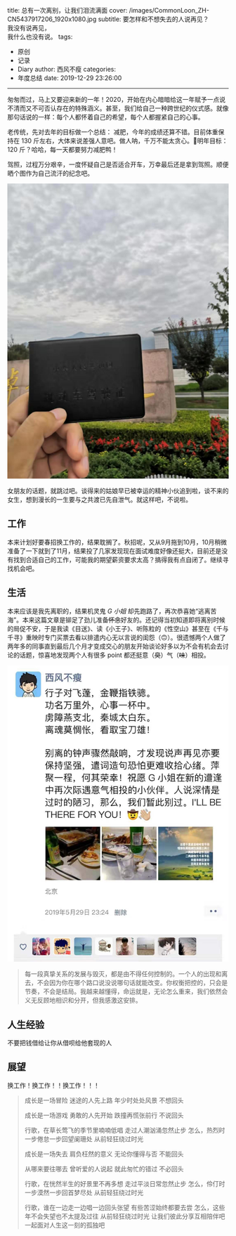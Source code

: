 title: 总有一次离别，让我们泪流满面
cover: /images/CommonLoon_ZH-CN5437917206_1920x1080.jpg
subtitle: 要怎样和不想失去的人说再见？<br>我没有说再见，<br>我什么也没有说。
tags:
  - 原创
  - 记录
  - Diary
author: 西风不瘦
categories:
  - 年度总结
date: 2019-12-29 23:26:00
---
匆匆而过，马上又要迎来新的一年！2020，开始在内心暗暗给这一年赋予一点说不清而又不可否认存在的特殊涵义。甚至，我们给自己一种跨世纪的仪式感。就像那句话说的一样：每个人都怀着自己的希望，每个人都握紧自己的心事。

老传统，先对去年的目标做一个总结：
减肥，今年的成绩还算不错。目前体重保持在 130 斤左右，大体来说差强人意吧。做人呐，千万不能太贪心。🤣明年目标：120 斤？哈哈，每一天都要努力减肥鸭！

驾照，过程万分艰辛，一度怀疑自己是否适合开车，万幸最后还是拿到驾照。顺便晒个图作为自己流汗的纪念吧。

![驾照留念](/images/driver-card.jpg)

女朋友的话题，就跳过吧。谈得来的姑娘早已被幸运的精神小伙追到啦，谈不来的女生，想到漫长的一生要与之共渡已先自泄气。就这样吧，不说啦。

## 工作

本来计划好要春招换工作的，结果耽搁了。秋招呢，又从9月拖到10月，10月稍微准备了一下就到了11月，结果投了几家发现现在面试难度好像还挺大，目前还是没有找到合适自己的工作，可能我的期望薪资要求太高？搞得我有点自闭了。继续寻找机会吧。

## 生活

本来应该是我先离职的，结果机灵鬼 *G 小姐* 却先跑路了，再次恭喜她“逃离苦海”。本来这篇文章是铆足了劲儿准备~~怀念~~好友的。还记得当初知道即将离别时候的局促不安，于是我读《目送》、读《小王子》、听陈粒的《性空山》甚至在《千与千寻》重映时专门买票去看以排遣内心无以言说的闺怨（🙃）。很遗憾两个人做了两年多的同事直到最后几个月才变成交心的朋友开始谈论好多以为不会有机会去讨论的话题，惊喜地发现两个人有很多 point 都还挺意（~~臭~~）气（~~味~~）相投。

![心事一杯中](/images/figure_20191205230136.jpg)

> 每一段真挚关系的发展与毁灭，都是由不得任何控制的。一个人的出现和离去，不会因为你在哪个路口说没说哪句话就能改变。你权衡把控的，只会是节奏，不会是结局。我越来越懂得，命运就是，无论怎么重来，我们依然会义无反顾地相识和分开，但我感激这安排。

## 人生经验

不要把钱借给让你从借呗给他套现的人

## 展望

换工作！换工作！！换工作！！！

> 成长是一场冒险
迷途的人先上路
年少时处处风景
不想回头
> 
> 成长是一场游戏
勇敢的人先开始
跌撞再慌张前行
不说回头
> 
> 行歌，在草长莺飞的季节里喃喃低唱
走过人潮汹涌忽然止步
怎么，热烈时一步倦怠一步回望阑珊处
从前轻狂绕过时光
> 
> 成长是一场失去
肩负枉然的意义
无论你懂得与否
不能回头
> 
> 从哪来要往哪去
曾听爱的人说起
就此匆忙的错过
不必回头
> 
> 行歌，在恍然半生的好景里不再多想
走过平淡日常忽然止步
怎么，伶仃时一步漠然一步回首梦尽处
从前轻狂绕过时光
> 
> 行歌，谁在一边走一边唱一边回头张望
有些苦涩始终都要去尝
怎么，这些年不会失望也不太提及过往
从前轻狂绕过时光
让我们彼此分享互相陪伴吧
一起面对人生这一刻的孤独吧